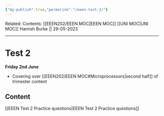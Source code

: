 ```yaml
---
{"dg-publish":true,"permalink":"/eeen-test-2/"}
---
```


Related: 
Contents: [[EEEN202/EEEN MOC\|EEEN MOC]]
[[UNI MOC\|UNI MOC]]
Hamish Burke || 29-05-2023
***

# Test 2

**Friday 2nd June**

- Covering over [[EEEN202/EEEN MOC#Microprocessors\|second half]] of trimester content 

## Content

[[EEEN Test 2 Practice questions\|EEEN Test 2 Practice questions]]